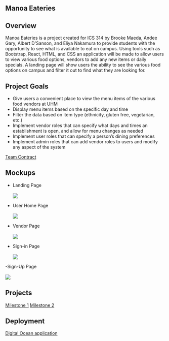 ## Manoa Eateries


## Overview
Manoa Eateries is a project created for ICS 314 by Brooke Maeda, Andee Gary, Albert D'Sanson, and Eliya Nakamura to provide students with the opportunity to see what is available to eat on campus. Using tools such as Bootstrap, React, HTML, and CSS an application will be made to allow users to view various food options, vendors to add any new items or daily specials. A landing page will show users the ability to see the various food options on campus and filter it out to find what they are looking for.

## Project Goals
- Give users a convenient place to view the menu items of the various food vendors at UHM
- Display menu items based on the specific day and time
- Filter the data based on item type (ethnicity, gluten free, vegetarian, etc.)
- Implement vendor roles that can specify what days and times an establishment is open, and allow for menu changes as needed
- Implement user roles that can specify a person’s dining preferences
- Implement admin roles that can add vendor roles to users and modify any aspect of the system


[Team Contract](https://docs.google.com/document/d/1fNMn6Be5DwtTorRnbEHNBvZuMuU2cnv_35YeOkjgyYU/edit?usp=sharing)
## Mockups
- Landing Page
<br/><br/>![](images/LandingPageMockup.png)


- User Home Page
<br/><br/>![](images/UserHomeMockupUpdate.png)


- Vendor Page
<br/><br/>![](images/VendorPageMockupUpdate.png)


- Sign-in Page
<br/><br/>![](images/ManoaEateriesSignInPage.png)


-Sign-Up Page
<br/><br/>![](images/ManoaEateriesSignUpPage.png)


## Projects
[Milestone 1](https://github.com/orgs/manoa-eateries/projects/1/views/1)
[Milestone 2](https://github.com/orgs/manoa-eateries/projects/2/views/2)

## Deployment
[Digital Ocean application](http://143.110.235.49)
